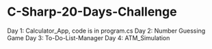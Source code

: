 # C-Sharp-20-Days-Challenge
Day 1: Calculator_App, code is in program.cs
Day 2: Number Guessing Game
Day 3: To-Do-List-Manager
Day 4: ATM_Simulation
